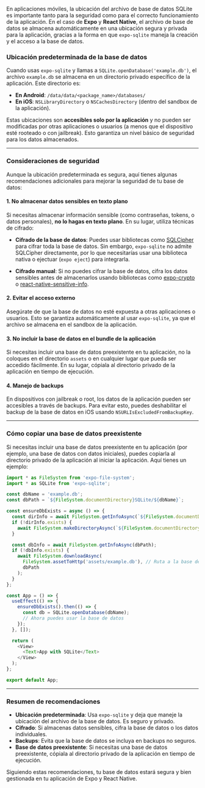 En aplicaciones móviles, la ubicación del archivo de base de datos SQLite es importante tanto para la seguridad como para el correcto funcionamiento de la aplicación. En el caso de **Expo** y **React Native**, el archivo de base de datos se almacena automáticamente en una ubicación segura y privada para la aplicación, gracias a la forma en que `expo-sqlite` maneja la creación y el acceso a la base de datos.

### Ubicación predeterminada de la base de datos
Cuando usas `expo-sqlite` y llamas a `SQLite.openDatabase('example.db')`, el archivo `example.db` se almacena en un directorio privado específico de la aplicación. Este directorio es:

- **En Android**: `/data/data/<package_name>/databases/`
- **En iOS**: `NSLibraryDirectory` o `NSCachesDirectory` (dentro del sandbox de la aplicación).

Estas ubicaciones son **accesibles solo por la aplicación** y no pueden ser modificadas por otras aplicaciones o usuarios (a menos que el dispositivo esté rooteado o con jailbreak). Esto garantiza un nivel básico de seguridad para los datos almacenados.

---

### Consideraciones de seguridad
Aunque la ubicación predeterminada es segura, aquí tienes algunas recomendaciones adicionales para mejorar la seguridad de tu base de datos:

#### 1. **No almacenar datos sensibles en texto plano**
Si necesitas almacenar información sensible (como contraseñas, tokens, o datos personales), **no lo hagas en texto plano**. En su lugar, utiliza técnicas de cifrado:

- **Cifrado de la base de datos**: Puedes usar bibliotecas como [SQLCipher](https://www.zetetic.net/sqlcipher/) para cifrar toda la base de datos. Sin embargo, `expo-sqlite` no admite SQLCipher directamente, por lo que necesitarías usar una biblioteca nativa o ejectuar (`expo eject`) para integrarla.

- **Cifrado manual**: Si no puedes cifrar la base de datos, cifra los datos sensibles antes de almacenarlos usando bibliotecas como [expo-crypto](https://docs.expo.dev/versions/latest/sdk/crypto/) o [react-native-sensitive-info](https://github.com/mCodex/react-native-sensitive-info).

#### 2. **Evitar el acceso externo**
Asegúrate de que la base de datos no esté expuesta a otras aplicaciones o usuarios. Esto se garantiza automáticamente al usar `expo-sqlite`, ya que el archivo se almacena en el sandbox de la aplicación.

#### 3. **No incluir la base de datos en el bundle de la aplicación**
Si necesitas incluir una base de datos preexistente en tu aplicación, no la coloques en el directorio `assets` o en cualquier lugar que pueda ser accedido fácilmente. En su lugar, cópiala al directorio privado de la aplicación en tiempo de ejecución.

#### 4. **Manejo de backups**
En dispositivos con jailbreak o root, los datos de la aplicación pueden ser accesibles a través de backups. Para evitar esto, puedes deshabilitar el backup de la base de datos en iOS usando `NSURLIsExcludedFromBackupKey`.

---

### Cómo copiar una base de datos preexistente
Si necesitas incluir una base de datos preexistente en tu aplicación (por ejemplo, una base de datos con datos iniciales), puedes copiarla al directorio privado de la aplicación al iniciar la aplicación. Aquí tienes un ejemplo:

```javascript
import * as FileSystem from 'expo-file-system';
import * as SQLite from 'expo-sqlite';

const dbName = 'example.db';
const dbPath = `${FileSystem.documentDirectory}SQLite/${dbName}`;

const ensureDbExists = async () => {
  const dirInfo = await FileSystem.getInfoAsync(`${FileSystem.documentDirectory}SQLite`);
  if (!dirInfo.exists) {
    await FileSystem.makeDirectoryAsync(`${FileSystem.documentDirectory}SQLite`, { intermediates: true });
  }

  const dbInfo = await FileSystem.getInfoAsync(dbPath);
  if (!dbInfo.exists) {
    await FileSystem.downloadAsync(
      FileSystem.assetToHttp('assets/example.db'), // Ruta a la base de datos en assets
      dbPath
    );
  }
};

const App = () => {
  useEffect(() => {
    ensureDbExists().then(() => {
      const db = SQLite.openDatabase(dbName);
      // Ahora puedes usar la base de datos
    });
  }, []);

  return (
    <View>
      <Text>App with SQLite</Text>
    </View>
  );
};

export default App;
```

---

### Resumen de recomendaciones
- **Ubicación predeterminada**: Usa `expo-sqlite` y deja que maneje la ubicación del archivo de la base de datos. Es seguro y privado.
- **Cifrado**: Si almacenas datos sensibles, cifra la base de datos o los datos individuales.
- **Backups**: Evita que la base de datos se incluya en backups no seguros.
- **Base de datos preexistente**: Si necesitas una base de datos preexistente, cópiala al directorio privado de la aplicación en tiempo de ejecución.

Siguiendo estas recomendaciones, tu base de datos estará segura y bien gestionada en tu aplicación de Expo y React Native.
